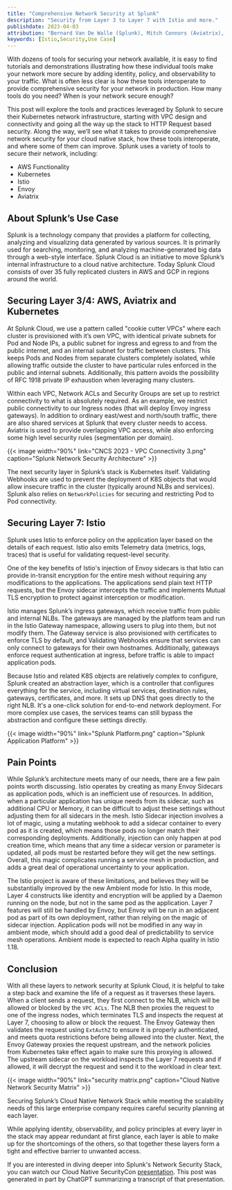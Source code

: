 ```yaml
---
title: "Comprehensive Network Security at Splunk"
description: "Security from Layer 3 to Layer 7 with Istio and more."
publishdate: 2023-04-03
attribution: "Bernard Van De Walle (Splunk), Mitch Connors (Aviatrix), ChatGPT"
keywords: [Istio,Security,Use Case]
---
```


With dozens of tools for securing your network available, it is easy to find tutorials and demonstrations illustrating how these individual tools make your network more secure by adding identity, policy, and observability to your traffic.  What is often less clear is how these tools interoperate to provide comprehensive security for your network in production.  How many tools do you need?  When is your network secure enough?

This post will explore the tools and practices leveraged by Splunk to secure their Kubernetes network infrastructure, starting with VPC design and connectivity and going all the way up the stack to HTTP Request based security.  Along the way, we’ll see what it takes to provide comprehensive network security for your cloud native stack, how these tools interoperate, and where some of them can improve.  Splunk uses a variety of tools to secure their network, including:

* AWS Functionality
* Kubernetes
* Istio
* Envoy
* Aviatrix

## About Splunk’s Use Case

Splunk is a technology company that provides a platform for collecting, analyzing and visualizing data generated by various sources. It is primarily used for searching, monitoring, and analyzing machine-generated big data through a web-style interface.  Splunk Cloud is an initiative to move Splunk’s internal infrastructure to a cloud native architecture.  Today Splunk Cloud consists of over 35 fully replicated clusters in AWS and GCP in regions around the world.

## Securing Layer 3/4: AWS, Aviatrix and Kubernetes

At Splunk Cloud, we use a pattern called "cookie cutter VPCs" where each cluster is provisioned with it’s own VPC, with identical private subnets for Pod and Node IPs, a public subnet for ingress and egress to and from the public internet, and an internal subnet for traffic between clusters.  This keeps Pods and Nodes from separate clusters completely isolated, while allowing traffic outside the cluster to have particular rules enforced in the public and internal subnets.  Additionally, this pattern avoids the possibility of RFC 1918 private IP exhaustion when leveraging many clusters.

Within each VPC, Network ACLs and Security Groups are set up to restrict connectivity to what is absolutely required. As an example, we restrict public connectivity to our Ingress nodes (that will deploy Envoy ingress gateways).  In addition to ordinary east/west and north/south traffic, there are also shared services at Splunk that every cluster needs to access. Aviatrix is used to provide overlapping VPC access, while also enforcing some high level security rules (segmentation per domain).

{{< image width="90%"
    link="CNCS 2023 - VPC Connectivity 3.png"
    caption="Splunk Network Security Architecture"
    >}}

The next security layer in Splunk’s stack is Kubernetes itself. Validating Webhooks are used to prevent the deployment of K8S objects that would allow insecure traffic in the cluster (typically around NLBs and services).  Splunk also relies on `NetworkPolicies` for securing and restricting Pod to Pod connectivity.

## Securing Layer 7: Istio

Splunk uses Istio to enforce policy on the application layer based on the details of each request. Istio also emits Telemetry data (metrics, logs, traces) that is useful for validating request-level security.

One of the key benefits of Istio's injection of Envoy sidecars is that Istio can provide in-transit encryption for the entire mesh without requiring any modifications to the applications. The applications send plain text HTTP requests, but the Envoy sidecar intercepts the traffic and implements Mutual TLS encryption to protect against interception or modification.

Istio manages Splunk’s ingress gateways, which receive traffic from public and internal NLBs.  The gateways are managed by the platform team and run in the Istio Gateway namespace, allowing users to plug into them, but not modify them. The Gateway service is also provisioned with certificates to enforce TLS by default, and Validating Webhooks ensure that services can only connect to gateways for their own hostnames.  Additionally, gateways enforce request authentication at ingress, before traffic is able to impact application pods.

Because Istio and related K8S objects are relatively complex to configure, Splunk created an abstraction layer, which is a controller that configures everything for the service, including virtual services, destination rules, gateways, certificates, and more. It sets up DNS that goes directly to the right NLB. It's a one-click solution for end-to-end network deployment.  For more complex use cases, the services teams can still bypass the abstraction and configure these settings directly.

{{< image width="90%"
    link="Splunk Platform.png"
    caption="Splunk Application Platform"
    >}}

## Pain Points

While Splunk’s architecture meets many of our needs, there are a few pain points worth discussing.  Istio operates by creating as many Envoy Sidecars as application pods, which is an inefficient use of resources.  In addition, when a particular application has unique needs from its sidecar, such as additional CPU or Memory, it can be difficult to adjust these settings without adjusting them for all sidecars in the mesh.  Istio Sidecar injection involves a lot of magic, using a mutating webhook to add a sidecar container to every pod as it is created, which means those pods no longer match their corresponding deployments.  Additionally, injection can only happen at pod creation time, which means that any time a sidecar version or parameter is updated, all pods must be restarted before they will get the new settings.  Overall, this magic complicates running a service mesh in production, and adds a great deal of operational uncertainty to your application.

The Istio project is aware of these limitations, and believes they will be substantially improved by the new Ambient mode for Istio.  In this mode, Layer 4 constructs like identity and encryption will be applied by a Daemon running on the node, but not in the same pod as the application.  Layer 7 features will still be handled by Envoy, but Envoy will be run in an adjacent pod as part of its own deployment, rather than relying on the magic of sidecar injection.  Application pods will not be modified in any way in ambient mode, which should add a good deal of predictability to service mesh operations.  Ambient mode is expected to reach Alpha quality in Istio 1.18.

## Conclusion

With all these layers to network security at Splunk Cloud, it is helpful to take a step back and examine the life of a request as it traverses these layers.  When a client sends a request, they first connect to the NLB, which will be allowed or blocked by the `VPC ACLs`. The NLB then proxies the request to one of the ingress nodes, which terminates TLS and inspects the request at Layer 7, choosing to allow or block the request. The Envoy Gateway then validates the request using `ExtAuthZ` to ensure it is properly authenticated, and meets quota restrictions before being allowed into the cluster. Next, the Envoy Gateway proxies the request upstream, and the network policies from Kubernetes take effect again to make sure this proxying is allowed. The upstream sidecar on the workload inspects the Layer 7 requests and if allowed, it will decrypt the request and send it to the workload in clear text.

{{< image width="90%"
    link="security matrix.png"
    caption="Cloud Native Network Security Matrix"
    >}}

Securing Splunk’s Cloud Native Network Stack while meeting the scalability needs of this large enterprise company requires careful security planning at each layer.

While applying identity, observability, and policy principles at every layer in the stack may appear redundant at first glance, each layer is able to make up for the shortcomings of the others, so that together these layers form a tight and effective barrier to unwanted access.

If you are interested in diving deeper into Splunk's Network Security Stack, you can watch our Cloud Native SecurityCon [presentation](https://youtu.be/OuRQnJKIEaM).  This post was generated in part by ChatGPT summarizing a transcript of that presentation.
